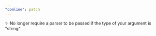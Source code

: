 ```yaml
---
"comline": patch
---
```


✨ No longer require a parser to be passed if the type of your argument is "string"
